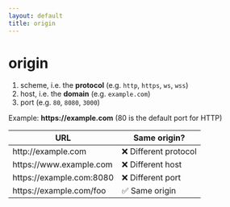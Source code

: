 ```yaml
---
layout: default
title: origin
---
```

<h1>origin</h1>

<Transform scale="0.95">

1. <span class="color:accent">scheme</span>, i.e. the **protocol** (e.g. `http`, `https`, `ws`, `wss`)
2. <span class="color:accent">host</span>, i.e. the **domain** (e.g. `example.com`)
3. <span class="color:accent">port</span> (e.g. `80`, `8080`, `3000`)

Example: <strong><span>https</span><span>://example.com</span></strong> (80 is the default port for HTTP)

| **URL** | **Same origin?** |
| --- | --- |
| <span class="color:accent">http</span><span>://example.com</span> | ❌ Different protocol |
| <span>https://</span><span class="color:accent">www.</span><span>example.com</span> | ❌ Different host |
| <span>https://</span><span>example.com</span><span class="color:accent">:8080</span> | ❌ Different port |
| <span>https</span><span>://example.com</span><span class="color:accent">/foo</span> | ✅ Same origin |

</Transform>

<!--
I used `origin` lowercase to make it clear we are not talking about the `Origin` header.

origin != site

- [What's the difference between a site and an origin?](https://portswigger.net/web-security/csrf/bypassing-samesite-restrictions)
- [Understanding "same-site" and "same-origin"](https://web.dev/articles/same-site-same-origin)

https://superuser.com/questions/996828/why-was-port-80-chosen-as-the-default-http-port-and-443-as-the-default-https-por

Two objects have the same origin only when the scheme, hostname, and port all match.

Web content's origin is defined by the scheme (protocol), hostname (domain), and port of the URL used to access it. Two objects have the same origin only when the scheme, hostname, and port all match.

If a web resource contains sensitive information, the origin should be properly specified in the Access-Control-Allow-Origin header.

Origins specified in the Access-Control-Allow-Origin header should only be sites that are trusted.

https://portswigger.net/web-security/cors

https://portswigger.net/web-security/cors/access-control-allow-origin

https://www.comparitech.com/blog/information-security/cors-attacks-prevent/#CORS_attack_example

https://book.hacktricks.xyz/pentesting-web/cors-bypass

https://infosecwriteups.com/exploiting-cors-misconfigurations-ffb538698600

https://www.vaadata.com/blog/understanding-and-preventing-cors-misconfiguration/

https://www.freecodecamp.org/news/exploiting-cors-guide-to-pentesting/

The origin null hack
https://www.cynet.com/wp-content/uploads/2016/12/Blog-Post-BugSec-Cynet-Facebook-Originull.pdf
-->
